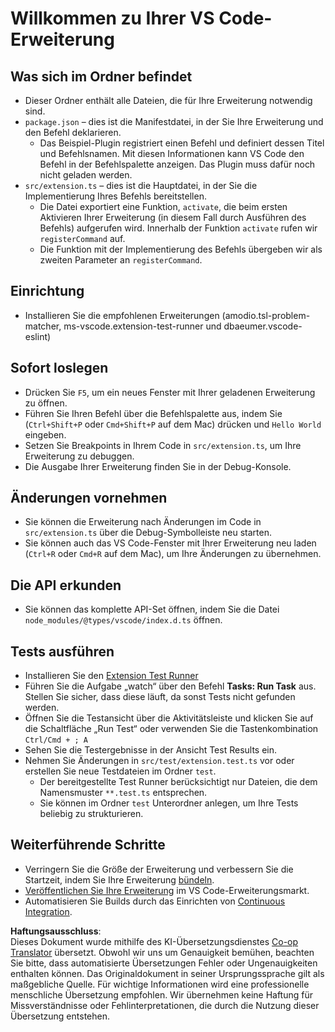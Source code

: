 <!--
CO_OP_TRANSLATOR_METADATA:
{
  "original_hash": "eae2c0ea18160a3e7a63ace7b53897d7",
  "translation_date": "2025-05-07T10:15:10+00:00",
  "source_file": "code/07.Lab/01/AIPC/extensions/phi3ext/vsc-extension-quickstart.md",
  "language_code": "de"
}
-->
# Willkommen zu Ihrer VS Code-Erweiterung

## Was sich im Ordner befindet

* Dieser Ordner enthält alle Dateien, die für Ihre Erweiterung notwendig sind.
* `package.json` – dies ist die Manifestdatei, in der Sie Ihre Erweiterung und den Befehl deklarieren.
  * Das Beispiel-Plugin registriert einen Befehl und definiert dessen Titel und Befehlsnamen. Mit diesen Informationen kann VS Code den Befehl in der Befehlspalette anzeigen. Das Plugin muss dafür noch nicht geladen werden.
* `src/extension.ts` – dies ist die Hauptdatei, in der Sie die Implementierung Ihres Befehls bereitstellen.
  * Die Datei exportiert eine Funktion, `activate`, die beim ersten Aktivieren Ihrer Erweiterung (in diesem Fall durch Ausführen des Befehls) aufgerufen wird. Innerhalb der Funktion `activate` rufen wir `registerCommand` auf.
  * Die Funktion mit der Implementierung des Befehls übergeben wir als zweiten Parameter an `registerCommand`.

## Einrichtung

* Installieren Sie die empfohlenen Erweiterungen (amodio.tsl-problem-matcher, ms-vscode.extension-test-runner und dbaeumer.vscode-eslint)


## Sofort loslegen

* Drücken Sie `F5`, um ein neues Fenster mit Ihrer geladenen Erweiterung zu öffnen.
* Führen Sie Ihren Befehl über die Befehlspalette aus, indem Sie (`Ctrl+Shift+P` oder `Cmd+Shift+P` auf dem Mac) drücken und `Hello World` eingeben.
* Setzen Sie Breakpoints in Ihrem Code in `src/extension.ts`, um Ihre Erweiterung zu debuggen.
* Die Ausgabe Ihrer Erweiterung finden Sie in der Debug-Konsole.

## Änderungen vornehmen

* Sie können die Erweiterung nach Änderungen im Code in `src/extension.ts` über die Debug-Symbolleiste neu starten.
* Sie können auch das VS Code-Fenster mit Ihrer Erweiterung neu laden (`Ctrl+R` oder `Cmd+R` auf dem Mac), um Ihre Änderungen zu übernehmen.


## Die API erkunden

* Sie können das komplette API-Set öffnen, indem Sie die Datei `node_modules/@types/vscode/index.d.ts` öffnen.

## Tests ausführen

* Installieren Sie den [Extension Test Runner](https://marketplace.visualstudio.com/items?itemName=ms-vscode.extension-test-runner)
* Führen Sie die Aufgabe „watch“ über den Befehl **Tasks: Run Task** aus. Stellen Sie sicher, dass diese läuft, da sonst Tests nicht gefunden werden.
* Öffnen Sie die Testansicht über die Aktivitätsleiste und klicken Sie auf die Schaltfläche „Run Test“ oder verwenden Sie die Tastenkombination `Ctrl/Cmd + ; A`
* Sehen Sie die Testergebnisse in der Ansicht Test Results ein.
* Nehmen Sie Änderungen in `src/test/extension.test.ts` vor oder erstellen Sie neue Testdateien im Ordner `test`.
  * Der bereitgestellte Test Runner berücksichtigt nur Dateien, die dem Namensmuster `**.test.ts` entsprechen.
  * Sie können im Ordner `test` Unterordner anlegen, um Ihre Tests beliebig zu strukturieren.

## Weiterführende Schritte

* Verringern Sie die Größe der Erweiterung und verbessern Sie die Startzeit, indem Sie Ihre Erweiterung [bündeln](https://code.visualstudio.com/api/working-with-extensions/bundling-extension?WT.mc_id=aiml-137032-kinfeylo).
* [Veröffentlichen Sie Ihre Erweiterung](https://code.visualstudio.com/api/working-with-extensions/publishing-extension?WT.mc_id=aiml-137032-kinfeylo) im VS Code-Erweiterungsmarkt.
* Automatisieren Sie Builds durch das Einrichten von [Continuous Integration](https://code.visualstudio.com/api/working-with-extensions/continuous-integration?WT.mc_id=aiml-137032-kinfeylo).

**Haftungsausschluss**:  
Dieses Dokument wurde mithilfe des KI-Übersetzungsdienstes [Co-op Translator](https://github.com/Azure/co-op-translator) übersetzt. Obwohl wir uns um Genauigkeit bemühen, beachten Sie bitte, dass automatisierte Übersetzungen Fehler oder Ungenauigkeiten enthalten können. Das Originaldokument in seiner Ursprungssprache gilt als maßgebliche Quelle. Für wichtige Informationen wird eine professionelle menschliche Übersetzung empfohlen. Wir übernehmen keine Haftung für Missverständnisse oder Fehlinterpretationen, die durch die Nutzung dieser Übersetzung entstehen.